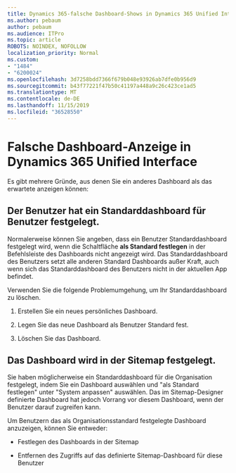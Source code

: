 ```yaml
---
title: Dynamics 365-falsche Dashboard-Shows in Dynamics 365 Unified Interface
ms.author: pebaum
author: pebaum
ms.audience: ITPro
ms.topic: article
ROBOTS: NOINDEX, NOFOLLOW
localization_priority: Normal
ms.custom:
- "1484"
- "6200024"
ms.openlocfilehash: 3d7258bdd7366f679b048e93926ab7dfe0b956d9
ms.sourcegitcommit: b43f77221f47b50c41197a448a9c26c423ce1ad5
ms.translationtype: MT
ms.contentlocale: de-DE
ms.lasthandoff: 11/15/2019
ms.locfileid: "36528550"
---
```

# <a name="wrong-dashboard-shows-in-dynamics-365-unified-interface"></a>Falsche Dashboard-Anzeige in Dynamics 365 Unified Interface

Es gibt mehrere Gründe, aus denen Sie ein anderes Dashboard als das erwartete anzeigen können:

## <a name="the-user-has-set-a-user-default-dashboard"></a>Der Benutzer hat ein Standarddashboard für Benutzer festgelegt. 

Normalerweise können Sie angeben, dass ein Benutzer Standarddashboard festgelegt wird, wenn die Schaltfläche **als Standard festlegen** in der Befehlsleiste des Dashboards nicht angezeigt wird. Das Standarddashboard des Benutzers setzt alle anderen Standard Dashboards außer Kraft, auch wenn sich das Standarddashboard des Benutzers nicht in der aktuellen App befindet.

Verwenden Sie die folgende Problemumgehung, um Ihr Standarddashboard zu löschen.

1. Erstellen Sie ein neues persönliches Dashboard.

2. Legen Sie das neue Dashboard als Benutzer Standard fest.

3. Löschen Sie das Dashboard.

## <a name="the-dashboard-is-set-in-the-sitemap"></a>Das Dashboard wird in der Sitemap festgelegt.

Sie haben möglicherweise ein Standarddashboard für die Organisation festgelegt, indem Sie ein Dashboard auswählen und "als Standard festlegen" unter "System anpassen" auswählen. Das im Sitemap-Designer definierte Dashboard hat jedoch Vorrang vor diesem Dashboard, wenn der Benutzer darauf zugreifen kann.

Um Benutzern das als Organisationsstandard festgelegte Dashboard anzuzeigen, können Sie entweder:

* Festlegen des Dashboards in der Sitemap

* Entfernen des Zugriffs auf das definierte Sitemap-Dashboard für diese Benutzer
